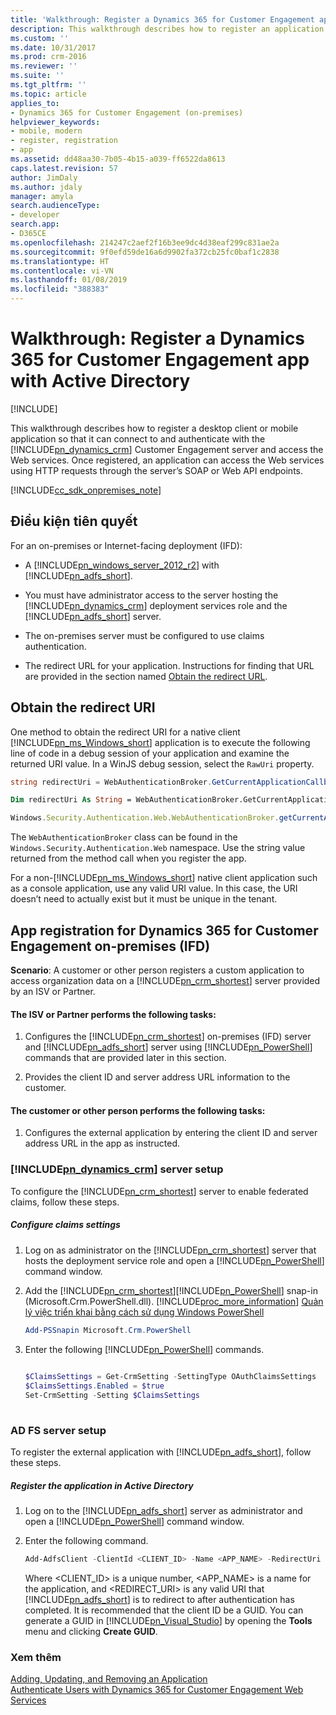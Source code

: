 ```yaml
---
title: 'Walkthrough: Register a Dynamics 365 for Customer Engagement app with Active Directory (Developer Guide for Dynamics 365 for Customer Engagement apps)| MicrosoftDocs'
description: This walkthrough describes how to register an application with Azure Active Directory so that it can connect to the Dynamics 365 for Customer Engagement server, authenticate using OAuth, and access the web services
ms.custom: ''
ms.date: 10/31/2017
ms.prod: crm-2016
ms.reviewer: ''
ms.suite: ''
ms.tgt_pltfrm: ''
ms.topic: article
applies_to:
- Dynamics 365 for Customer Engagement (on-premises)
helpviewer_keywords:
- mobile, modern
- register, registration
- app
ms.assetid: dd48aa30-7b05-4b15-a039-ff6522da8613
caps.latest.revision: 57
author: JimDaly
ms.author: jdaly
manager: amyla
search.audienceType:
- developer
search.app:
- D365CE
ms.openlocfilehash: 214247c2aef2f16b3ee9dc4d38eaf299c831ae2a
ms.sourcegitcommit: 9f0efd59de16a6d9902fa372cb25fc0baf1c2838
ms.translationtype: HT
ms.contentlocale: vi-VN
ms.lasthandoff: 01/08/2019
ms.locfileid: "388383"
---
```

# <a name="walkthrough-register-a-dynamics-365-for-customer-engagement-app-with-active-directory"></a>Walkthrough: Register a Dynamics 365 for Customer Engagement app with Active Directory

[!INCLUDE[](../includes/cc_applies_to_update_9_0_0.md)]

This walkthrough describes how to register a desktop client or mobile application so that it can connect to and authenticate with the [!INCLUDE[pn_dynamics_crm](../includes/pn-dynamics-crm.md)] Customer Engagement server and access the Web services. Once registered, an application can access the Web services using HTTP requests through the server’s SOAP or Web API endpoints.  
  
[!INCLUDE[cc_sdk_onpremises_note](../includes/cc-sdk-onpremises-note.md)] 

## <a name="prerequisites"></a>Điều kiện tiên quyết  
 For an on-premises or Internet-facing deployment (IFD):  
  
- A [!INCLUDE[pn_windows_server_2012_r2](../includes/pn-windows-server-2012-r2.md)] with [!INCLUDE[pn_adfs_short](../includes/pn-adfs-short.md)].  
  
- You must have administrator access to the server hosting the [!INCLUDE[pn_dynamics_crm](../includes/pn-dynamics-crm.md)] deployment services role and the [!INCLUDE[pn_adfs_short](../includes/pn-adfs-short.md)] server.  
  
- The on-premises server must be configured to use claims authentication.  
  
- The redirect URL for your application. Instructions for finding that URL are provided in the section named [Obtain the redirect URL](walkthrough-register-app-active-directory.md#bkmk_redirect).  
  
<a name="bkmk_redirect"></a>   
## <a name="obtain-the-redirect-uri"></a>Obtain the redirect URI  
 One method to obtain the redirect URI for a native client [!INCLUDE[pn_ms_Windows_short](../includes/pn-ms-windows-short.md)] application is to execute the following line of code in a debug session of your application and examine the returned URI value. In a WinJS debug session, select the `RawUri` property.  
  
```csharp  
string redirectUri = WebAuthenticationBroker.GetCurrentApplicationCallbackUri().ToString();  
```  
  
```vb  
Dim redirectUri As String = WebAuthenticationBroker.GetCurrentApplicationCallbackUri().ToString()  
```  
  
```javascript  
Windows.Security.Authentication.Web.WebAuthenticationBroker.getCurrentApplicationCallbackUri()  
```  
  
 The `WebAuthenticationBroker` class can be found in the `Windows.Security.Authentication.Web` namespace. Use the string value returned from the method call when you register the app. 
 
 <!--The C# line of code is shown in the topic [Sample: Windows 8 desktop modern OData app](sample-windows-8-desktop-modern-odata-app.md).  -->
  
 For a non-[!INCLUDE[pn_ms_Windows_short](../includes/pn-ms-windows-short.md)] native client application such as a console application, use any valid URI value. In this case, the URI doesn’t need to actually exist but it must be unique in the tenant.  
  
<a name="bkmk_ifd"></a>   
## <a name="app-registration-for-dynamics-365-for-customer-engagement-on-premises-ifd"></a>App registration for Dynamics 365 for Customer Engagement on-premises (IFD)  
 **Scenario**: A customer or other person registers a custom application to access organization data on a [!INCLUDE[pn_crm_shortest](../includes/pn-crm-shortest.md)] server provided by an ISV or Partner.  
  
#### <a name="the-isv-or-partner-performs-the-following-tasks"></a>The ISV or Partner performs the following tasks:  
  
1. Configures the [!INCLUDE[pn_crm_shortest](../includes/pn-crm-shortest.md)] on-premises (IFD) server and [!INCLUDE[pn_adfs_short](../includes/pn-adfs-short.md)] server using [!INCLUDE[pn_PowerShell](../includes/pn-powershell.md)] commands that are provided later in this section.  
  
2. Provides the client ID and server address URL information to the customer.  
  
#### <a name="the-customer-or-other-person-performs-the-following-tasks"></a>The customer or other person performs the following tasks:  
  
1.  Configures the external application by entering the client ID and server address URL in the app as instructed.  
  
### <a name="includepndynamicscrmincludespn-dynamics-crmmd-server-setup"></a>[!INCLUDE[pn_dynamics_crm](../includes/pn-dynamics-crm.md)] server setup  
 To configure the [!INCLUDE[pn_crm_shortest](../includes/pn-crm-shortest.md)] server to enable federated claims, follow these steps.  
  
##### <a name="configure-claims-settings"></a>Configure claims settings  
  
1. Log on as administrator on the [!INCLUDE[pn_crm_shortest](../includes/pn-crm-shortest.md)] server that hosts the deployment service role and open a [!INCLUDE[pn_PowerShell](../includes/pn-powershell.md)] command window.  
  
2. Add the [!INCLUDE[pn_crm_shortest](../includes/pn-crm-shortest.md)][!INCLUDE[pn_PowerShell](../includes/pn-powershell.md)] snap-in (Microsoft.Crm.PowerShell.dll). [!INCLUDE[proc_more_information](../includes/proc-more-information.md)] [Quản lý việc triển khai bằng cách sử dụng Windows PowerShell](https://technet.microsoft.com/library/dn531202.aspx)  
  
   ```powershell  
   Add-PSSnapin Microsoft.Crm.PowerShell  
   ```  
  
3. Enter the following [!INCLUDE[pn_PowerShell](../includes/pn-powershell.md)] commands.  
  
   ```powershell  
  
   $ClaimsSettings = Get-CrmSetting -SettingType OAuthClaimsSettings  
   $ClaimsSettings.Enabled = $true  
   Set-CrmSetting -Setting $ClaimsSettings  
  
   ```  
  
<a name="bkmk_adfs"></a>   
### <a name="ad-fs-server-setup"></a>AD FS server setup  
 To register the external application with [!INCLUDE[pn_adfs_short](../includes/pn-adfs-short.md)], follow these steps.  
  
##### <a name="register-the-application-in-active-directory"></a>Register the application in Active Directory  
  
1. Log on to the [!INCLUDE[pn_adfs_short](../includes/pn-adfs-short.md)] server as administrator and open a [!INCLUDE[pn_PowerShell](../includes/pn-powershell.md)] command window.  
  
2. Enter the following command.  
  
   ```powershell  
   Add-AdfsClient -ClientId <CLIENT_ID> -Name <APP_NAME> -RedirectUri <REDIRECT_URI>  
   ```  
  
    Where <CLIENT_ID> is a unique number, <APP_NAME> is a name for the application, and <REDIRECT_URI> is any valid URI that [!INCLUDE[pn_adfs_short](../includes/pn-adfs-short.md)] is to redirect to after authentication has completed. It is recommended that the client ID be a GUID. You can generate a GUID in [!INCLUDE[pn_Visual_Studio](../includes/pn-visual-studio.md)] by opening the **Tools** menu and clicking **Create GUID**.  
  
### <a name="see-also"></a>Xem thêm  
 [Adding, Updating, and Removing an Application](https://msdn.microsoft.com/library/dn132599.aspx)   
 [Authenticate Users with Dynamics 365 for Customer Engagement Web Services](authenticate-users.md)
